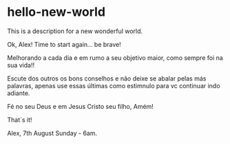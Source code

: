 # hello-new-world
This is a description for a new wonderful world.

Ok, Alex! Time to start again... be brave!

Melhorando a cada dia e em rumo a seu objetivo maior, como sempre foi na sua vida!!

Escute dos outros os bons conselhos e não deixe se abalar pelas más palavras, 
apenas use essas últimas como estimnulo para vc continuar indo adiante.

Fé no seu Deus e em Jesus Cristo seu filho, Amém!

That´s it!

Alex, 7th August Sunday - 6am.
